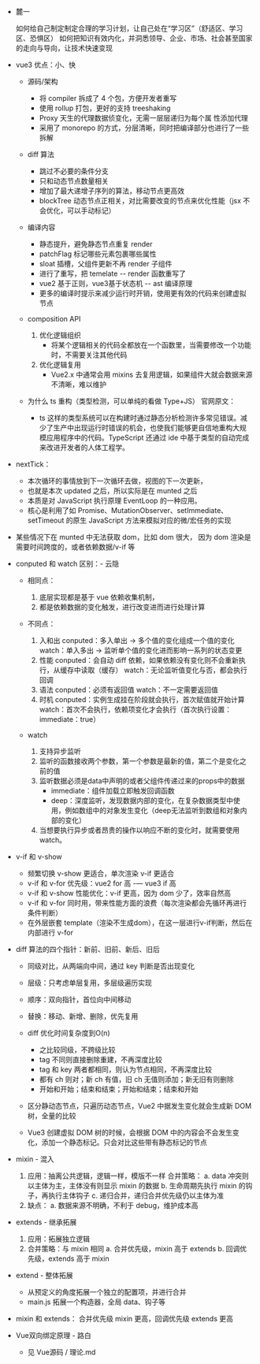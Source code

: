 - 麓一

    如何给自己制定制定合理的学习计划，让自己处在“学习区”（舒适区、学习区、恐惧区）
    如何把知识有效内化，并洞悉领导、企业、市场、社会甚至国家的走向与导向，让技术快速变现



- vue3 优点：小、快
    - 源码/架构
        - 将 compiler 拆成了 4 个包，方便开发者重写
        - 使用 rollup 打包，更好的支持 treeshaking
        - Proxy 天生的代理数据侦变化，无需一层层递归为每个属 性添加代理
        - 采用了 monorepo 的方式，分层清晰，同时把编译部分也进行了一些拆解
    - diff 算法
        - 跳过不必要的条件分支
        - 只和动态节点数量相关
        - 增加了最大递增子序列的算法，移动节点更高效
        - blockTree 动态节点正相关，对比需要改变的节点来优化性能（jsx 不会优化，可以手动标记）
    - 编译内容
        - 静态提升，避免静态节点重复 render
        - patchFlag 标记哪些元素包裹哪些属性
        - sloat 插槽，父组件更新不再 render 子组件
        - 进行了重写，把 temelate -- render 函数重写了
        - vue2 基于正则，vue3基于状态机 -- ast 编译原理
        - 更多的编译时提示来减少运行时开销，使用更有效的代码来创建虚拟节点
    
    - composition API
        1. 优化逻辑组织
            - 将某个逻辑相关的代码全都放在一个函数里，当需要修改一个功能时，不需要关注其他代码
        2. 优化逻辑复用
            - Vue2.x 中通常会用 mixins 去复用逻辑，如果组件大就会数据来源不清晰，难以维护

    - 为什么 ts 重构（类型检测，可以单纯的看做 Type+JS）
        官网原文：
        - ts 这样的类型系统可以在构建时通过静态分析检测许多常见错误。减少了生产中出现运行时错误的机会，也使我们能够更自信地重构大规模应用程序中的代码。TypeScript 还通过 ide 中基于类型的自动完成来改进开发者的人体工程学。



- nextTick：
    - 本次循环的事情放到下一次循环去做，视图的下一次更新，
    - 也就是本次 updated 之后，所以实际是在 munted 之后
    - 本质是对 JavaScript 执行原理 EventLoop 的一种应用。
    - 核心是利用了如 Promise、MutationObserver、setImmediate、setTimeout 的原生 JavaScript 方法来模拟对应的微/宏任务的实现



- 某些情况下在 munted 中无法获取 dom，比如 dom 很大，
    因为 dom 渲染是需要时间跨度的，或者依赖数据/v-if 等



- conputed 和 watch 区别：- 云隐
    - 相同点：
        1. 底层实现都是基于 vue 依赖收集机制，
        2. 都是依赖数据的变化触发，进行改变进而进行处理计算

    - 不同点：
        1. 入和出
            conputed：多入单出 -> 多个值的变化组成一个值的变化
            watch：单入多出 -> 监听单个值的变化进而影响一系列的状态变更
        2. 性能
            conputed：会自动 diff 依赖，如果依赖没有变化则不会重新执行，从缓存中读取（缓存）
            watch：无论监听值变化与否，都会执行回调
        3. 语法
            conputed：必须有返回值
            watch：不一定需要返回值
        4. 时机
            conputed：实例生成挂在阶段就会执行，首次赋值就开始计算
            watch：首次不会执行，依赖项变化才会执行（首次执行设置：immediate：true）

    - watch
        1. 支持异步监听
        2. 监听的函数接收两个参数，第一个参数是最新的值，第二个是变化之前的值
        3. 监听数据必须是data中声明的或者父组件传递过来的props中的数据
            - immediate：组件加载立即触发回调函数
            - deep：深度监听，发现数据内部的变化，在复杂数据类型中使用，例如数组中的对象发生变化（deep无法监听到数组和对象内部的变化）
        4. 当想要执行异步或者昂贵的操作以响应不断的变化时，就需要使用watch。

    

- v-if 和 v-show
    - 频繁切换 v-show 更适合，单次渲染 v-if 更适合
    - v-if 和 v-for 优先级：vue2 for 高 -— vue3 if 高
    - v-if 和 v-show 性能优化：v-if 更高，因为 dom 少了，效率自然高
    - v-if 和 v-for 同时用，带来性能方面的浪费（每次渲染都会先循环再进行条件判断）
    - 在外层嵌套 template（渲染不生成dom），在这一层进行v-if判断，然后在内部进行 v-for

        
    
- diff 算法的四个指针：新前、旧前、新后、旧后
    - 同级对比，从两端向中间，通过 key 判断是否出现变化
    - 层级：只考虑单层复用，多层级遍历实现
    - 顺序：双向指针，首位向中间移动
    - 替换：移动、新增、删除，优先复用

    - diff 优化时间复杂度到O(n)
        - 之比较同级，不跨级比较
        - tag 不同则直接删除重建，不再深度比较
        - tag 和 key 两者都相同，则认为节点相同，不再深度比较
        - 都有 ch 则对；新 ch 有值，旧 ch 无值则添加；新无旧有则删除
        - 开始和开始；结束和结束；开始和结束；结束和开始

    - 区分静动态节点，只遍历动态节点，Vue2 中据发生变化就会生成新 DOM 树，全量的比较
    - Vue3 创建虚拟 DOM 树的时候，会根据 DOM 中的内容会不会发生变化，添加一个静态标记。只会对比这些带有静态标记的节点



- mixin - 混入
    1. 应用：抽离公共逻辑，逻辑一样，模版不一样
        合并策略：
            a. data 冲突则以主体为主，主体没有则显示 mixin 的数据
            b. 生命周期先执行 mixin 的钩子，再执行主体钩子
            c. 递归合并，递归合并优先级仍以主体为准
    2. 缺点：
        a. 数据来源不明确，不利于 debug，维护成本高



- extends - 继承拓展
    1. 应用：拓展独立逻辑
    2. 合并策略：与 mixin 相同
        a. 合并优先级，mixin 高于 extends
        b. 回调优先级，extends 高于 mixin

- extend - 整体拓展
    - 从预定义的角度拓展一个独立的配置项，并进行合并
    - main.js 拓展一个构造器，全局 data、钩子等



- mixin 和 extends：
    合并优先级 mixin 更高，回调优先级 extends 更高



- Vue双向绑定原理 - 路白
    - 见 Vue源码 / 理论.md

